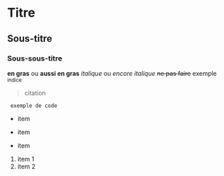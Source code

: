 # Titre
## Sous-titre
### Sous-sous-titre
**en gras** ou __aussi en gras__
*italique* ou _encore italique_
~~ne pas faire~~
exemple <sup>indice<sup>
>citation
>
``` exemple de code```
- item
* item
+ item
1. item 1
2. item 2


